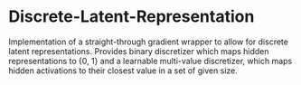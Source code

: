 # Discrete-Latent-Representation
Implementation of a straight-through gradient wrapper to allow for discrete latent representations. Provides binary discretizer which maps hidden representations to {0, 1} and a learnable multi-value discretizer, which maps hidden activations to their closest value in a set of given size.
